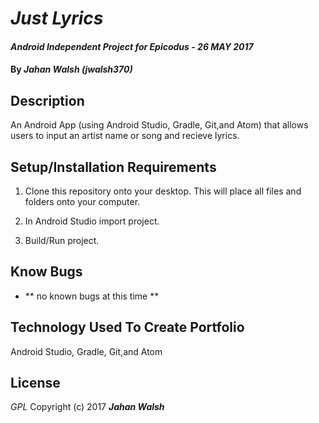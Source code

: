 # _Just Lyrics_

#### _Android Independent Project for Epicodus - 26 MAY 2017_

#### By _**Jahan Walsh (jwalsh370)**_

## Description
An Android App (using Android Studio, Gradle, Git,and Atom) that allows users to input an artist name or song and recieve lyrics.

## Setup/Installation Requirements

1. Clone this repository onto your desktop. This will place  all files and folders onto your computer.

2. In Android Studio import project.

3. Build/Run project.

## Know Bugs
* ** no known bugs at this time **

## Technology Used To Create Portfolio
Android Studio, Gradle, Git,and Atom
## License
*GPL*
Copyright (c) 2017 **_Jahan Walsh_**
